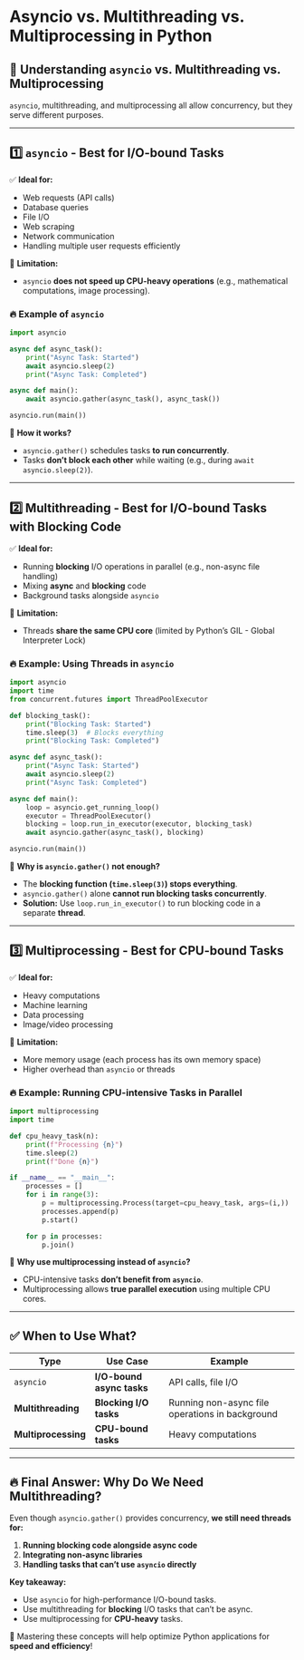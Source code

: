 # Asyncio vs. Multithreading vs. Multiprocessing in Python

## 🔹 Understanding `asyncio` vs. Multithreading vs. Multiprocessing

`asyncio`, multithreading, and multiprocessing all allow concurrency, but they serve different purposes.

---

## 1️⃣ `asyncio` - Best for I/O-bound Tasks
✅ **Ideal for:**
- Web requests (API calls)
- Database queries
- File I/O
- Web scraping
- Network communication
- Handling multiple user requests efficiently

🚨 **Limitation:**
- `asyncio` **does not speed up CPU-heavy operations** (e.g., mathematical computations, image processing).

### 🔥 Example of `asyncio`
```python
import asyncio

async def async_task():
    print("Async Task: Started")
    await asyncio.sleep(2)
    print("Async Task: Completed")

async def main():
    await asyncio.gather(async_task(), async_task())

asyncio.run(main())
```

🔸 **How it works?**
- `asyncio.gather()` schedules tasks **to run concurrently**.
- Tasks **don’t block each other** while waiting (e.g., during `await asyncio.sleep(2)`).

---

## 2️⃣ Multithreading - Best for I/O-bound Tasks with Blocking Code
✅ **Ideal for:**
- Running **blocking** I/O operations in parallel (e.g., non-async file handling)
- Mixing **async** and **blocking** code
- Background tasks alongside `asyncio`

🚨 **Limitation:**
- Threads **share the same CPU core** (limited by Python’s GIL - Global Interpreter Lock)

### 🔥 Example: Using Threads in `asyncio`
```python
import asyncio
import time
from concurrent.futures import ThreadPoolExecutor

def blocking_task():
    print("Blocking Task: Started")
    time.sleep(3)  # Blocks everything
    print("Blocking Task: Completed")

async def async_task():
    print("Async Task: Started")
    await asyncio.sleep(2)
    print("Async Task: Completed")

async def main():
    loop = asyncio.get_running_loop()
    executor = ThreadPoolExecutor()
    blocking = loop.run_in_executor(executor, blocking_task)
    await asyncio.gather(async_task(), blocking)

asyncio.run(main())
```

🔸 **Why is `asyncio.gather()` not enough?**
- The **blocking function (`time.sleep(3)`) stops everything**.
- `asyncio.gather()` alone **cannot run blocking tasks concurrently**.
- **Solution:** Use `loop.run_in_executor()` to run blocking code in a separate **thread**.

---

## 3️⃣ Multiprocessing - Best for CPU-bound Tasks
✅ **Ideal for:**
- Heavy computations
- Machine learning
- Data processing
- Image/video processing

🚨 **Limitation:**
- More memory usage (each process has its own memory space)
- Higher overhead than `asyncio` or threads

### 🔥 Example: Running CPU-intensive Tasks in Parallel
```python
import multiprocessing
import time

def cpu_heavy_task(n):
    print(f"Processing {n}")
    time.sleep(2)
    print(f"Done {n}")

if __name__ == "__main__":
    processes = []
    for i in range(3):
        p = multiprocessing.Process(target=cpu_heavy_task, args=(i,))
        processes.append(p)
        p.start()

    for p in processes:
        p.join()
```

🔸 **Why use multiprocessing instead of `asyncio`?**
- CPU-intensive tasks **don’t benefit from `asyncio`**.
- Multiprocessing allows **true parallel execution** using multiple CPU cores.

---

## ✅ When to Use What?
| Type | Use Case | Example |
|------|----------|---------|
| `asyncio` | **I/O-bound async tasks** | API calls, file I/O |
| **Multithreading** | **Blocking I/O tasks** | Running non-async file operations in background |
| **Multiprocessing** | **CPU-bound tasks** | Heavy computations |

---

## 🔥 Final Answer: Why Do We Need Multithreading?
Even though `asyncio.gather()` provides concurrency, **we still need threads for:**
1. **Running blocking code alongside async code**  
2. **Integrating non-async libraries**  
3. **Handling tasks that can’t use `asyncio` directly**  

**Key takeaway:**
- Use `asyncio` for high-performance I/O-bound tasks.
- Use multithreading for **blocking** I/O tasks that can’t be async.
- Use multiprocessing for **CPU-heavy** tasks.

🚀 Mastering these concepts will help optimize Python applications for **speed and efficiency**!

